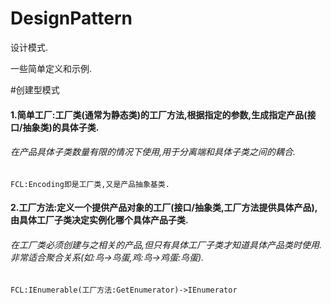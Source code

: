 # DesignPattern
设计模式.

一些简单定义和示例.

#创建型模式

#### 1.简单工厂:工厂类(通常为静态类)的工厂方法,根据指定的参数,生成指定产品(接口/抽象类)的具体子类.
###### 在产品具体子类数量有限的情况下使用,用于分离端和具体子类之间的耦合.
    FCL:Encoding即是工厂类,又是产品抽象基类.

#### 2.工厂方法:定义一个提供产品对象的工厂(接口/抽象类,工厂方法提供具体产品),由具体工厂子类决定实例化哪个具体产品子类.
###### 在工厂类必须创建与之相关的产品,但只有具体工厂子类才知道具体产品类时使用.非常适合聚合关系(如:鸟->鸟蛋,鸡:鸟->鸡蛋:鸟蛋).
    FCL:IEnumerable(工厂方法:GetEnumerator)->IEnumerator
